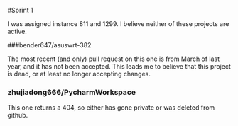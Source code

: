 #Sprint 1

I was assigned instance 811 and 1299. I believe neither of these projects are active.

###bender647/asuswrt-382

The most recent (and only) pull request on this one is from March of last year, and it has not been accepted. This leads me to believe that this project is dead, or at least no longer accepting changes.

### zhujiadong666/PycharmWorkspace

This one returns a 404, so either has gone private or was deleted from github.
